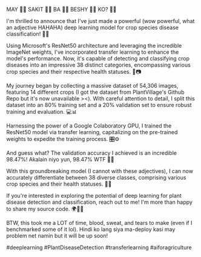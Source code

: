 MAY 🤸‍♂️ SAKIT 🤸‍♂️ BA 🤸‍♂️ BESHY 🤸‍♂️ KO? 🤸‍♂️

I'm thrilled to announce that I've just made a powerful (wow powerful, what an adjective HAHAHA) deep learning model for crop species disease classification! 🚀🌿

Using Microsoft's ResNet50 architecture and leveraging the incredible ImageNet weights, I've incorporated transfer learning to enhance the model's performance. Now, it's capable of detecting and classifying crop diseases into an impressive 38 distinct categories, encompassing various crop species and their respective health statuses. 🍃📷

My journey began by collecting a massive dataset of 54,306 images, featuring 14 different crops (I got the dataset from PlantVillage's Github Repo but it's now unavailable ><). With careful attention to detail, I split this dataset into an 80% training set and a 20% validation set to ensure robust training and evaluation. 💻📊

Harnessing the power of a Google Colaboratory GPU, I trained the ResNet50 model via transfer learning, capitalizing on the pre-trained weights to expedite the training process. 🎛️⚙️

And guess what? The validation accuracy I achieved is an incredible 98.47%! Akalain niyo yun, 98.47% WTF 🎉✅

With this groundbreaking model (I cannot with these adjectives), I can now accurately differentiate between 38 diverse classes, comprising various crop species and their health statuses. 🌾🌱

If you're interested in exploring the potential of deep learning for plant disease detection and classification, reach out to me! I'm more than happy to share my source code. 🌍🌿💪

BTW, this took me a LOT of time, blood, sweat, and tears to make (even if I benchmarked some of it lol). Hindi ko lang siya ma-deploy kasi may problem net namin but it will be up soon!

#deeplearning #PlantDiseaseDetection #transferlearning #aiforagriculture
